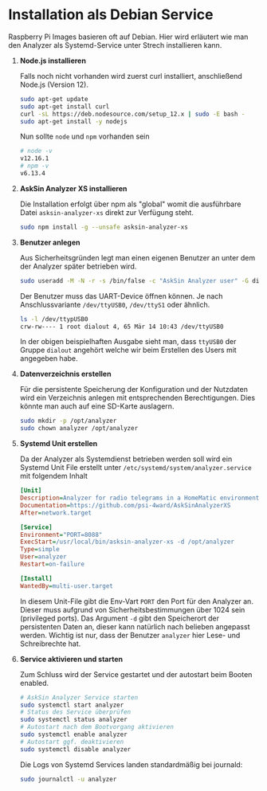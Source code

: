 # Installation als Debian Service

Raspberry Pi Images basieren oft auf Debian. Hier wird erläutert wie man den Analyzer als Systemd-Service unter Strech installieren kann.

1. **Node.js installieren**

    Falls noch nicht vorhanden wird zuerst curl installiert, anschließend Node.js (Version 12).
    
    ```bash
    sudo apt-get update
    sudo apt-get install curl
    curl -sL https://deb.nodesource.com/setup_12.x | sudo -E bash -
    sudo apt-get install -y nodejs
    ```
    
    Nun sollte `node` und `npm` vorhanden sein
    ```bash
    # node -v
    v12.16.1
    # npm -v
    v6.13.4
    ```

1. **AskSin Analyzer XS installieren**

    Die Installation erfolgt über npm als "global" womit die ausführbare Datei `asksin-analyzer-xs` direkt zur Verfügung steht.

    ```bash
    sudo npm install -g --unsafe asksin-analyzer-xs 
    ```

1. **Benutzer anlegen**

    Aus Sicherheitsgründen legt man einen eigenen Benutzer an unter dem der Analyzer später betrieben wird.

    ```bash
    sudo useradd -M -N -r -s /bin/false -c "AskSin Analyzer user" -G dialout analyzer
    ```
    
    Der Benutzer muss das UART-Device öffnen können. Je nach Anschlussvariante `/dev/ttyUSB0`, `/dev/ttyS1` oder ähnlich.
    
    ```bash
    ls -l /dev/ttypUSB0
    crw-rw---- 1 root dialout 4, 65 Mär 14 10:43 /dev/ttyUSB0
    ```
    
    In der obigen beispielhaften Ausgabe sieht man, dass `ttyUSB0` der Gruppe `dialout` angehört welche wir beim Erstellen des Users mit angegeben habe.

1. **Datenverzeichnis erstellen**

    Für die persistente Speicherung der Konfiguration und der Nutzdaten wird ein Verzeichnis anlegen mit entsprechenden Berechtigungen. Dies könnte man auch auf eine SD-Karte auslagern.
  
    ```bash
    sudo mkdir -p /opt/analyzer
    sudo chown analyzer /opt/analyzer
    ```

1. **Systemd Unit erstellen**

    Da der Analyzer als Systemdienst betrieben werden soll wird ein Systemd Unit File erstellt unter `/etc/systemd/system/analyzer.service` mit folgendem Inhalt
    
    ```ini
    [Unit]
    Description=Analyzer for radio telegrams in a HomeMatic environment
    Documentation=https://github.com/psi-4ward/AskSinAnalyzerXS
    After=network.target
    
    [Service]
    Environment="PORT=8088"
    ExecStart=/usr/local/bin/asksin-analyzer-xs -d /opt/analyzer
    Type=simple
    User=analyzer
    Restart=on-failure
    
    [Install]
    WantedBy=multi-user.target
    ```
    
    In diesem Unit-File gibt die Env-Vart `PORT` den Port für den Analyzer an. Dieser muss aufgrund von Sicherheitsbestimmungen über 1024 sein (privileged ports). Das Argument `-d` gibt den Speicherort der persistenten Daten an, dieser kann natürlich nach belieben angepasst werden. Wichtig ist nur, dass der Benutzer `analyzer` hier Lese- und Schreibrechte hat.

1. **Service aktivieren und starten**

    Zum Schluss wird der Service gestartet und der autostart beim Booten enabled.
    
    ```bash
    # AskSin Analyzer Service starten
    sudo systemctl start analyzer 
    # Status des Service überprüfen
    sudo systemctl status analyzer
    # Autostart nach dem Bootvorgang aktivieren
    sudo systemctl enable analyzer
    # Autostart ggf. deaktivieren
    sudo systemctl disable analyzer
    ```

    Die Logs von Systemd Services landen standardmäßig bei journald:
    ```bash
    sudo journalctl -u analyzer
